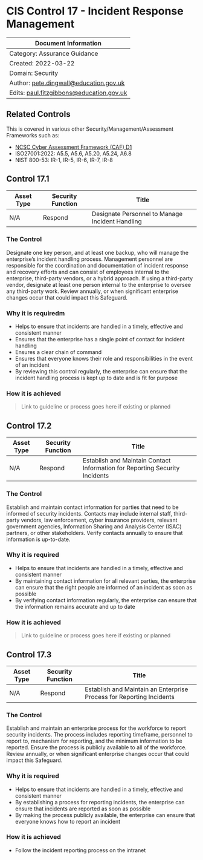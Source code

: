 # CIS Control 17 - Incident Response Management

| Document Information |
------------------------|
| Category: Assurance Guidance |
| Created: 2022-03-22 |
| Domain: Security |
| Author: pete.dingwall@education.gov.uk |
| Edits: paul.fitzgibbons@education.gov.uk |

## Related Controls 
This is covered in various other Security/Management/Assessment Frameworks such as:
* [NCSC Cyber Assessment Framework (CAF) D1](https://www.ncsc.gov.uk/collection/caf/caf-principles-and-guidance/d-1-response-and-recovery-planning)
* ISO27001:2022: A5.5, A5.6, A5.20, A5.24, A6.8
* NIST 800-53: IR-1, IR-5, IR-6, IR-7, IR-8

## Control 17.1

| Asset Type | Security Function | Title| 
---| ---| ---|
|N/A |Respond |Designate Personnel to Manage Incident Handling|

### The Control

Designate one key person, and at least one backup, who will manage the enterprise’s incident handling process. Management personnel are responsible for the coordination and documentation of incident response and recovery efforts and can consist of employees internal to the enterprise, third-party vendors, or a hybrid approach. If using a third-party vendor, designate at least one person internal to the enterprise to oversee any third-party work. Review annually, or when significant enterprise changes occur that could impact this Safeguard.

### Why it is requiredm

* Helps to ensure that incidents are handled in a timely, effective and consistent manner
* Ensures that the enterprise has a single point of contact for incident handling
* Ensures a clear chain of command
* Ensures that everyone knows their role and responsibilities in the event of an incident
* By reviewing this control regularly, the enterprise can ensure that the incident handling process is kept up to date and is fit for purpose

### How it is achieved

>Link to guideline or process goes here if existing or planned


## Control 17.2

| Asset Type | Security Function | Title| 
---| ---| ---|
|N/A |Respond |Establish and Maintain Contact Information for Reporting Security Incidents|

### The Control

Establish and maintain contact information for parties that need to be informed of security incidents. Contacts may include internal staff, third-party vendors, law enforcement, cyber insurance providers, relevant government agencies, Information Sharing and Analysis Center (ISAC) partners, or other stakeholders. Verify contacts annually to ensure that information is up-to-date.

### Why it is required

* Helps to ensure that incidents are handled in a timely, effective and consistent manner
* By maintaining contact information for all relevant parties, the enterprise can ensure that the right people are informed of an incident as soon as possible
* By verifying contact information regularly, the enterprise can ensure that the information remains accurate and up to date

### How it is achieved

>Link to guideline or process goes here if existing or planned

## Control 17.3

| Asset Type | Security Function | Title| 
---| ---| ---|
|N/A |Respond |Establish and Maintain an Enterprise Process for Reporting Incidents|

### The Control

Establish and maintain an enterprise process for the workforce to report security incidents. The process includes reporting timeframe, personnel to report to, mechanism for reporting, and the minimum information to be reported. Ensure the process is publicly available to all of the workforce. Review annually, or when significant enterprise changes occur that could impact this Safeguard.

### Why it is required

* Helps to ensure that incidents are handled in a timely, effective and consistent manner
* By establishing a process for reporting incidents, the enterprise can ensure that incidents are reported as soon as possible
* By making the process publicly available, the enterprise can ensure that everyone knows how to report an incident

### How it is achieved

* Follow the incident reporting process on the intranet

